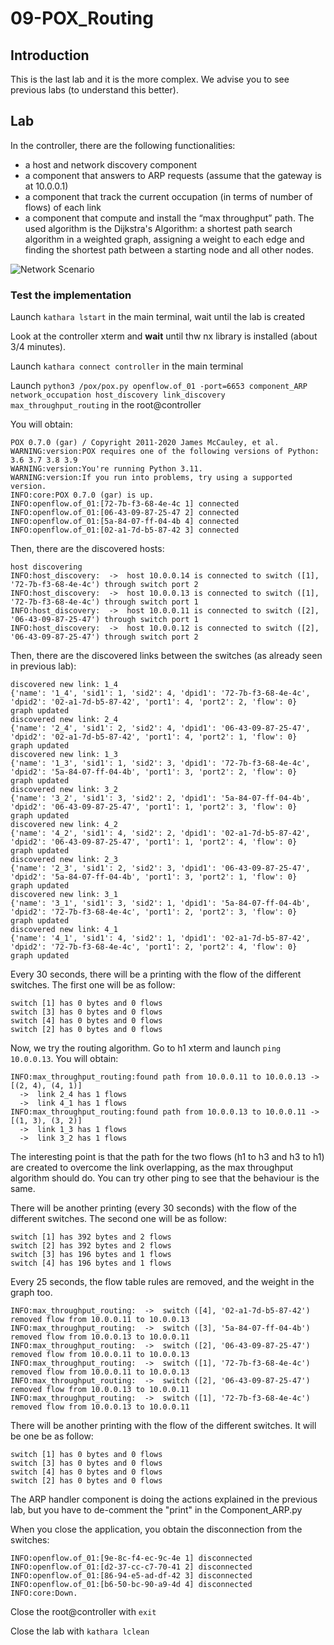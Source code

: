 # 09-POX_Routing

## Introduction

This is the last lab and it is the more complex. We advise you to see previous labs (to understand this better).

## Lab
In the controller, there are the following functionalities:
- a host and network discovery component
- a component that answers to ARP requests (assume that the gateway is at 10.0.0.1)
- a component that track the current occupation (in terms of number of flows) of each link
- a component that compute and install the “max throughput” path. The used algorithm is the Dijkstra's Algorithm: a shortest path search algorithm in a weighted graph, assigning a weight to each edge and finding the shortest path between a starting node and all other nodes.

![Network Scenario](/pox/images/network-image3.png)

### Test the implementation

Launch ```kathara lstart``` in the main terminal, wait until the lab is created

Look at the controller xterm and **wait** until thw nx library is installed (about 3/4 minutes).

Launch ```kathara connect controller``` in the main terminal

Launch ```python3 /pox/pox.py openflow.of_01 -port=6653 component_ARP network_occupation host_discovery link_discovery max_throughput_routing``` in the root@controller

You will obtain: 
```
POX 0.7.0 (gar) / Copyright 2011-2020 James McCauley, et al.
WARNING:version:POX requires one of the following versions of Python: 3.6 3.7 3.8 3.9
WARNING:version:You're running Python 3.11.
WARNING:version:If you run into problems, try using a supported version.
INFO:core:POX 0.7.0 (gar) is up.
INFO:openflow.of_01:[72-7b-f3-68-4e-4c 1] connected
INFO:openflow.of_01:[06-43-09-87-25-47 2] connected
INFO:openflow.of_01:[5a-84-07-ff-04-4b 4] connected
INFO:openflow.of_01:[02-a1-7d-b5-87-42 3] connected
```

Then, there are the discovered hosts:
```
host discovering
INFO:host_discovery:  ->  host 10.0.0.14 is connected to switch ([1], '72-7b-f3-68-4e-4c') through switch port 2
INFO:host_discovery:  ->  host 10.0.0.13 is connected to switch ([1], '72-7b-f3-68-4e-4c') through switch port 1
INFO:host_discovery:  ->  host 10.0.0.11 is connected to switch ([2], '06-43-09-87-25-47') through switch port 1
INFO:host_discovery:  ->  host 10.0.0.12 is connected to switch ([2], '06-43-09-87-25-47') through switch port 2
```

Then, there are the discovered links between the switches (as already seen in previous lab):
```
discovered new link: 1_4
{'name': '1_4', 'sid1': 1, 'sid2': 4, 'dpid1': '72-7b-f3-68-4e-4c', 'dpid2': '02-a1-7d-b5-87-42', 'port1': 4, 'port2': 2, 'flow': 0}
graph updated
discovered new link: 2_4
{'name': '2_4', 'sid1': 2, 'sid2': 4, 'dpid1': '06-43-09-87-25-47', 'dpid2': '02-a1-7d-b5-87-42', 'port1': 4, 'port2': 1, 'flow': 0}
graph updated
discovered new link: 1_3
{'name': '1_3', 'sid1': 1, 'sid2': 3, 'dpid1': '72-7b-f3-68-4e-4c', 'dpid2': '5a-84-07-ff-04-4b', 'port1': 3, 'port2': 2, 'flow': 0}
graph updated
discovered new link: 3_2
{'name': '3_2', 'sid1': 3, 'sid2': 2, 'dpid1': '5a-84-07-ff-04-4b', 'dpid2': '06-43-09-87-25-47', 'port1': 1, 'port2': 3, 'flow': 0}
graph updated
discovered new link: 4_2
{'name': '4_2', 'sid1': 4, 'sid2': 2, 'dpid1': '02-a1-7d-b5-87-42', 'dpid2': '06-43-09-87-25-47', 'port1': 1, 'port2': 4, 'flow': 0}
graph updated
discovered new link: 2_3
{'name': '2_3', 'sid1': 2, 'sid2': 3, 'dpid1': '06-43-09-87-25-47', 'dpid2': '5a-84-07-ff-04-4b', 'port1': 3, 'port2': 1, 'flow': 0}
graph updated
discovered new link: 3_1
{'name': '3_1', 'sid1': 3, 'sid2': 1, 'dpid1': '5a-84-07-ff-04-4b', 'dpid2': '72-7b-f3-68-4e-4c', 'port1': 2, 'port2': 3, 'flow': 0}
graph updated
discovered new link: 4_1
{'name': '4_1', 'sid1': 4, 'sid2': 1, 'dpid1': '02-a1-7d-b5-87-42', 'dpid2': '72-7b-f3-68-4e-4c', 'port1': 2, 'port2': 4, 'flow': 0}
graph updated
```

Every 30 seconds, there will be a printing with the flow of the different switches. The first one will be as follow:
```
switch [1] has 0 bytes and 0 flows
switch [3] has 0 bytes and 0 flows
switch [4] has 0 bytes and 0 flows
switch [2] has 0 bytes and 0 flows
```

Now, we try the routing algorithm. Go to h1 xterm and launch ```ping 10.0.0.13```. You will obtain:
```
INFO:max_throughput_routing:found path from 10.0.0.11 to 10.0.0.13 -> [(2, 4), (4, 1)]
  ->  link 2_4 has 1 flows
  ->  link 4_1 has 1 flows
INFO:max_throughput_routing:found path from 10.0.0.13 to 10.0.0.11 -> [(1, 3), (3, 2)]
  ->  link 1_3 has 1 flows
  ->  link 3_2 has 1 flows
```
The interesting point is that the path for the two flows (h1 to h3 and h3 to h1) are created to overcome the link overlapping, as the max throughput algorithm should do. You can try other ping to see that the behaviour is the same.

There will be another printing (every 30 seconds) with the flow of the different switches. The second one will be as follow:
```
switch [1] has 392 bytes and 2 flows
switch [2] has 392 bytes and 2 flows
switch [3] has 196 bytes and 1 flows
switch [4] has 196 bytes and 1 flows
```

Every 25 seconds, the flow table rules are removed, and the weight in the graph too.
```
INFO:max_throughput_routing:  ->  switch ([4], '02-a1-7d-b5-87-42') removed flow from 10.0.0.11 to 10.0.0.13
INFO:max_throughput_routing:  ->  switch ([3], '5a-84-07-ff-04-4b') removed flow from 10.0.0.13 to 10.0.0.11
INFO:max_throughput_routing:  ->  switch ([2], '06-43-09-87-25-47') removed flow from 10.0.0.11 to 10.0.0.13
INFO:max_throughput_routing:  ->  switch ([1], '72-7b-f3-68-4e-4c') removed flow from 10.0.0.11 to 10.0.0.13
INFO:max_throughput_routing:  ->  switch ([2], '06-43-09-87-25-47') removed flow from 10.0.0.13 to 10.0.0.11
INFO:max_throughput_routing:  ->  switch ([1], '72-7b-f3-68-4e-4c') removed flow from 10.0.0.13 to 10.0.0.11
```

There will be another printing with the flow of the different switches. It will be one be as follow:
```
switch [1] has 0 bytes and 0 flows
switch [3] has 0 bytes and 0 flows
switch [4] has 0 bytes and 0 flows
switch [2] has 0 bytes and 0 flows
```

The ARP handler component is doing the actions explained in the previous lab, but you have to de-comment the "print" in the Component_ARP.py

When you close the application, you obtain the disconnection from the switches:
```
INFO:openflow.of_01:[9e-8c-f4-ec-9c-4e 1] disconnected
INFO:openflow.of_01:[d2-37-cc-c7-70-41 2] disconnected
INFO:openflow.of_01:[86-94-e5-ad-df-42 3] disconnected
INFO:openflow.of_01:[b6-50-bc-90-a9-4d 4] disconnected
INFO:core:Down.
```

Close the root@controller with ```exit```

Close the lab with ```kathara lclean```
